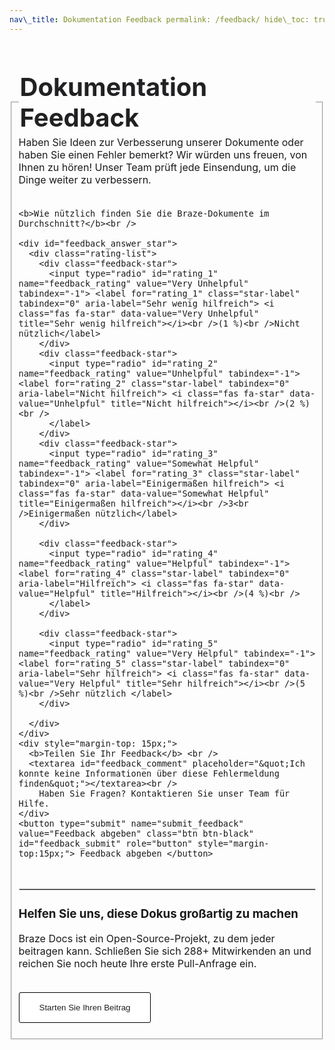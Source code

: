 ```yaml
---
nav\_title: Dokumentation Feedback permalink: /feedback/ hide\_toc: true
---
```


<fieldset style="margin-top: 60px;">
<legend style="font-size: 2.5rem;color: #212123;font-weight:bold;">Dokumentation Feedback</legend>
<div id="feedback">
    <div id="feedback_section">
    Haben Sie Ideen zur Verbesserung unserer Dokumente oder haben Sie einen Fehler bemerkt? Wir würden uns freuen, von Ihnen zu hören! Unser Team prüft jede Einsendung, um die Dinge weiter zu verbessern.<br /><br />

    <b>Wie nützlich finden Sie die Braze-Dokumente im Durchschnitt?</b><br />

    <div id="feedback_answer_star">
      <div class="rating-list">
        <div class="feedback-star">
          <input type="radio" id="rating_1" name="feedback_rating" value="Very Unhelpful" tabindex="-1"> <label for="rating_1" class="star-label" tabindex="0" aria-label="Sehr wenig hilfreich"> <i class="fas fa-star" data-value="Very Unhelpful" title="Sehr wenig hilfreich"></i><br />(1 %)<br />Nicht nützlich</label>
        </div>
        <div class="feedback-star">
          <input type="radio" id="rating_2" name="feedback_rating" value="Unhelpful" tabindex="-1"> <label for="rating_2" class="star-label" tabindex="0" aria-label="Nicht hilfreich"> <i class="fas fa-star" data-value="Unhelpful" title="Nicht hilfreich"></i><br />(2 %)<br />
          </label>
        </div>
        <div class="feedback-star">
          <input type="radio" id="rating_3" name="feedback_rating" value="Somewhat Helpful" tabindex="-1"> <label for="rating_3" class="star-label" tabindex="0" aria-label="Einigermaßen hilfreich"> <i class="fas fa-star" data-value="Somewhat Helpful" title="Einigermaßen hilfreich"></i><br />3<br />Einigermaßen nützlich</label>
        </div>

        <div class="feedback-star">
          <input type="radio" id="rating_4" name="feedback_rating" value="Helpful" tabindex="-1"> <label for="rating_4" class="star-label" tabindex="0" aria-label="Hilfreich"> <i class="fas fa-star" data-value="Helpful" title="Hilfreich"></i><br />(4 %)<br />
          </label>
        </div>

        <div class="feedback-star">
          <input type="radio" id="rating_5" name="feedback_rating" value="Very Helpful" tabindex="-1"> <label for="rating_5" class="star-label" tabindex="0" aria-label="Sehr hilfreich"> <i class="fas fa-star" data-value="Very Helpful" title="Sehr hilfreich"></i><br />(5 %)<br />Sehr nützlich </label>
        </div>

      </div>
    </div>
    <div style="margin-top: 15px;">
      <b>Teilen Sie Ihr Feedback</b> <br />
      <textarea id="feedback_comment" placeholder="&quot;Ich konnte keine Informationen über diese Fehlermeldung finden&quot;"></textarea><br />
        Haben Sie Fragen? Kontaktieren Sie unser Team für Hilfe.
    </div>
    <button type="submit" name="submit_feedback" value="Feedback abgeben" class="btn btn-black" id="feedback_submit" role="button" style="margin-top:15px;"> Feedback abgeben </button>
  </div>
  <div id="feedback_msg">
  </div>

  <hr style="border: 1px solid #CDCDCF;margin-top:48px;"/>

  <h3> Helfen Sie uns, diese Dokus großartig zu machen</h3>

  Braze Docs ist ein Open-Source-Projekt, zu dem jeder beitragen kann. Schließen Sie sich 288+ Mitwirkenden an und reichen Sie noch heute Ihre erste Pull-Anfrage ein. <br /><br />

  <button type="submit" onclick="location.href='{{site.baseurl}}/contributing/home'" value="Beitragen" class="btn btn-white">Starten Sie Ihren Beitrag</button>

</div>
</fieldset>

<style type="text/css">
#feedback {
  font-size: 16px;
}
#feedback_answer_star {
  display: inline-block;
}
#feedback_answer_star .rating-list {
  display: flex;
  list-style: none !important;
  margin: 0 !important;
  line-height: 1;
  flex-direction: row;
}
#feedback_answer_star .feedback-star {
  position: relative;
  padding: 10px 5px;
  width: 65px;
}
#feedback_answer_star .feedback-star input[type="radio"] {
  position: absolute;
  opacity: 0;
  width: 100%;
  height: 100%;
  margin: 0;
  cursor: pointer;
}
#feedback_answer_star .feedback-star .star-label {
  display: block;
  color: #999999 !important;
  font-size: 14px;
  text-align: center;
  padding-top: 5px;
  line-height: 1.5em;
  cursor: pointer;
  margin: 0;
}
#feedback_answer_star .feedback-star.hover-active .star-label {
  color: #000000 !important;
}
#feedback_answer_star .feedback-star input[type="radio"]:checked ~ .star-label,
#feedback_answer_star .feedback-star.active .star-label {
  color: #000000 !important;
}
#feedback_answer_star .feedback-star .star-label > i {
  font-size: 35px;
  margin-bottom: 15px;
}

#feedback_comment {
  margin-top: 15px;
  width: 100%;
  max-width: 680px;
  height: 140px !important;
  border: 2px solid grey !important;
  border-radius: 3px;
}
#feedback_msg {
  margin-top: 10px;
}

#feedback_msg.error {
  color: red;
  font-weight: bold;
}
#feedback button[type=submit] {
  font-family: "Aribau Grotesk Bold", "Aribau Grotesk", "Aribau Grotesk Regular", Arial, Helvetica, sans-serif;
  text-transform: capitalize;
  border-radius: 3px;
  padding: 1rem 2rem;
  border: 1px solid black !important;
}
#feedback button.btn-white {
  font-family: "Aribau Grotesk Bold", "Aribau Grotesk", "Aribau Grotesk Regular", Arial, Helvetica, sans-serif;
  text-transform: capitalize;
  border-radius: 3px;
  padding: 1rem 2rem;
  border: 1px solid black !important;
  background-color: #ffffff;
  color: #202024;
}
#feedback button.btn-white:hover {
  background-color: #202024 !important;
  color: #ffffff !important;
}
#feedback button[type=submit]:focus, #feedback button[type=submit]:hover {
  color: #000000;
  background-color: #FFFFFF;
}
#main_content h3 {
  margin-top: 48px;
}
</style>
<script type="text/javascript">
  var feedback_site = '{{site.baseurl}}{{page.url}}';
  var feedback_article_title = '{{page.article_title}}';
  var feedback_nav_title = '{{page.nav_title}}';
  var feedback_helpful = '';

  $('input[name="feedback_rating"]').on('change', function(e){
      feedback_helpful = $(this).val();

      // Update visual state for all stars
      $('.feedback-star').removeClass('active');
      var selectedStar = $(this).closest('.feedback-star');
      var selectedValue = $(this).val();

      // Mark selected star and all previous stars as active
      $('.feedback-star').each(function() {
        var starValue = $(this).find('input').val();
        if (starValue === selectedValue || shouldHighlightStar(starValue, selectedValue)) {
          $(this).addClass('active');
        }
      });
  });

  // Handle hover effect from left to right
  $('.feedback-star').on('mouseenter', function() {
    var hoveredIndex = $(this).index();
    $('.feedback-star').removeClass('hover-active');
    $('.feedback-star').each(function(index) {
      if (index <= hoveredIndex) {
        $(this).addClass('hover-active');
      }
    });
  });

  $('.rating-list').on('mouseleave', function() {
    $('.feedback-star').removeClass('hover-active');
  });

  // Handle keyboard interaction for accessibility
  $('.star-label').on('keydown', function(e) {
    if (e.key === ' ' || e.key === 'Enter') {
      e.preventDefault();
      $(this).prev('input[type="radio"]').prop('checked', true).trigger('change');
    }
  });

  function shouldHighlightStar(starValue, selectedValue) {
    var ratings = ['Very Unhelpful', 'Unhelpful', 'Somewhat Helpful', 'Helpful', 'Very Helpful' ];
    var starIndex = ratings.indexOf(starValue);
    var selectedIndex = ratings.indexOf(selectedValue);
    return starIndex <= selectedIndex;
  }


  $('#feedback_submit').on('click',function(e){
    var external_id = window.braze ? window.braze.getUser().getUserId() : '';
    var title = 'Documentations Feedback';
    var comment = $('#feedback_comment').val().trim();
    var feedback_div = $('#feedback_msg');
    var submit_data = {
      'Helpful': feedback_helpful,
      'URL': feedback_site,
      'Article Title': title,
      'Nav Title': title,
      'Params': window.location.search,
      "Language": page_language,
      'Feedback': comment,
      'ExternalId': external_id,
    };
    if (!feedback_helpful || !comment){
      feedback_div.fadeIn();
      feedback_div.addClass('error');
      feedback_div.html('Please provide a rating and feedback');
      feedback_div.fadeOut(2000).removeClass('error');
      return;
    }
    $('#feedback_submit').hide();

    if (window.braze) {
      window.braze.logCustomEvent(
        "Documentations Feedback Comment", {
          "Feedback": feedback_helpful,
          "Article Title": title,
          "Nav Title": title,
          "URL": feedback_site,
          "Language": page_language,
          "Comment": comment
        }
      );
    }

    var jqxhr = $.ajax({
        url: 'https://c9616da7-4322-4bed-9b51-917c1874fb31.trayapp.io/feedback',
        method: "GET",
        dataType: "json",
        data: submit_data
      }).done(function(dt) {
        feedback_div.html('');
        if (dt['result'] == 'success'){
          $('#feedback_section').hide();
          feedback_div.html('We truly value every piece of feedback. Thank you for your response.');
          feedback_div.fadeIn("slow");
        }
        else {
          feedback_div.html('Error. Please try again at a later time.');
          $('#feedback_submit').show();
        }
        feedback_div.fadeIn("slow");
      });
  });
</script>
